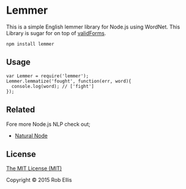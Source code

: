 # Lemmer

This is a simple English lemmer library for Node.js using WordNet. 
This Library is sugar for on top of [validForms](https://github.com/morungos/wordnet#validformsword-callback).

    npm install lemmer

## Usage

    var Lemmer = require('lemmer');
    Lemmer.lemmatize('fought', function(err, word){
      console.log(word); // ['fight']
    });

## Related
Fore more Node.js NLP check out;

* [Natural Node](https://github.com/NaturalNode/natural/) 

## License

[The MIT License (MIT)](LICENSE.md)

Copyright © 2015 Rob Ellis